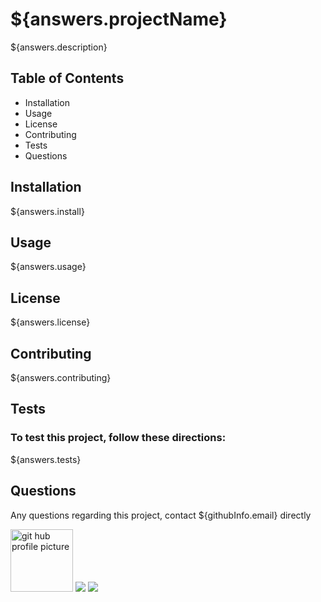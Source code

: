 <h1>${answers.projectName}</h1>
<p>${answers.description}</p>
<h2>Table of Contents</h2>
<ul> 
 <li>Installation</li>                       
 <li>Usage</li> 
 <li>License</li> 
 <li>Contributing</li> 
 <li>Tests</li>
 <li>Questions</li>
</ul>
<h2>Installation</h2>                         
<p>${answers.install}</p>
<h2>Usage</h2>
<p>${answers.usage}</p> 
<h2>License</h2>
<p>${answers.license}</p>
<h2>Contributing</h2>
<p>${answers.contributing}</p>
<h2>Tests</h2>
<h3>To test this project, follow these directions:</h3>
<p>${answers.tests}</p>
<h2>Questions</h2>
<p style="strong">Any questions regarding this project, contact ${githubInfo.email} directly</p> 
<img src="${githubInfo.avatar_url}" alt="git hub profile picture" height="100" width="100">
<img src="https://img.shields.io/github/followers/denzgrant?label=follow&style=social">
<img src="https://img.shields.io/badge/-JavaScript-brightgreen">
